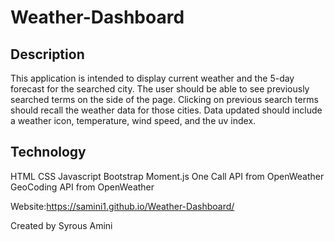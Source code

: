 # Weather-Dashboard

## Description
This application is intended to display current weather and the 5-day forecast for the searched city.
The user should be able to see previously searched terms on the side of the page.
Clicking on previous search terms should recall the weather data for those cities. 
Data updated should include a weather icon, temperature, wind speed, and the uv index.

## Technology
HTML
CSS
Javascript
Bootstrap
Moment.js
One Call API from OpenWeather
GeoCoding API from OpenWeather

Website:https://samini1.github.io/Weather-Dashboard/

Created by Syrous Amini
